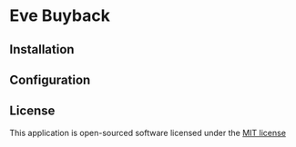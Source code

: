 # Eve Buyback

## Installation

## Configuration

## License

This application is open-sourced software licensed under the [MIT license](http://opensource.org/licenses/MIT)
